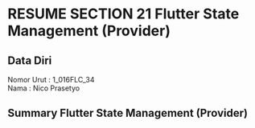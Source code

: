 # RESUME SECTION 21 Flutter State Management (Provider)

## Data Diri
Nomor Urut  : 1_016FLC_34 <br>
Nama        : Nico Prasetyo

## Summary Flutter State Management (Provider)